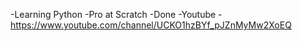 -Learning Python
-Pro at Scratch
-Done
-Youtube
-https://www.youtube.com/channel/UCKO1hzBYf_pJZnMyMw2XoEQ

<!---
ELFR-py/ELFR-py is a ✨ special ✨ repository because its `README.md` (this file) appears on your GitHub profile.
You can click the Preview link to take a look at your changes.
--->
